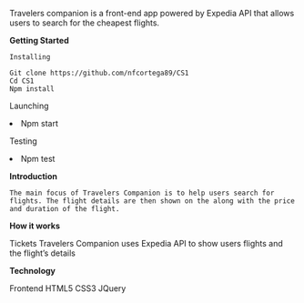 Travelers companion is a front-end app powered by Expedia API that allows users to search for the cheapest flights.

<b>Getting Started</b>

	Installing

    Git clone https://github.com/nfcortega89/CS1
    Cd CS1
    Npm install

  Launching
    <li>Npm start</li>

  Testing
    <li>Npm test</li>

<b>Introduction</b>

	The main focus of Travelers Companion is to help users search for flights. The flight details are then shown on the along with the price and duration of the flight.

<b>How it works</b>

  Tickets
    Travelers Companion uses Expedia API to show users flights and the flight’s details

<b>Technology</b>

  Frontend
    HTML5
    CSS3
    JQuery
